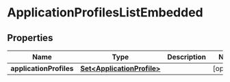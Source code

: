 

# ApplicationProfilesListEmbedded


## Properties

| Name | Type | Description | Notes |
|------------ | ------------- | ------------- | -------------|
|**applicationProfiles** | [**Set&lt;ApplicationProfile&gt;**](ApplicationProfile.md) |  |  [optional] |



